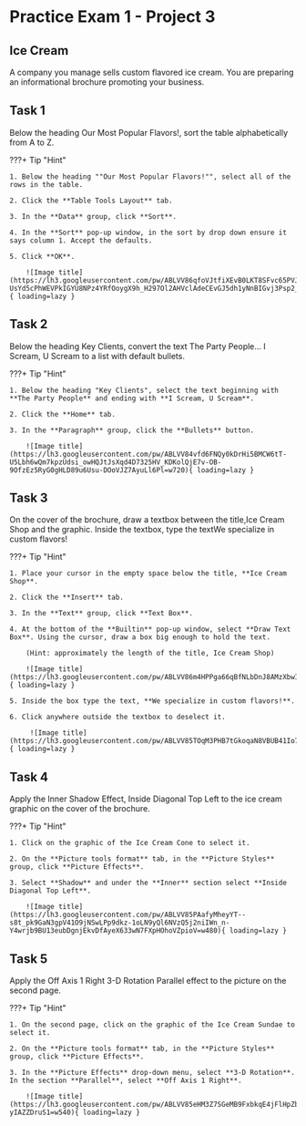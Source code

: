 # Practice Exam 1 - Project 3

## Ice Cream

A company you manage sells custom flavored ice cream. You are preparing an informational brochure promoting your business.

## Task 1
 
Below the heading Our Most Popular Flavors!, sort the table alphabetically from A to Z.

???+ Tip "Hint"

    1. Below the heading ""Our Most Popular Flavors!"", select all of the rows in the table.

    2. Click the **Table Tools Layout** tab.

    3. In the **Data** group, click **Sort**.

    4. In the **Sort** pop-up window, in the sort by drop down ensure it says column 1. Accept the defaults.

    5. Click **OK**.

        ![Image title](https://lh3.googleusercontent.com/pw/ABLVV86qfoVJtfiXEvB0LKT8SFvc65PVJ-UsYd5cPhWEVPkIGYU8NPz4YRfOoygX9h_H297Ol2AHVclAdeCEvGJ5dh1yNnBIGvj3Psp2_d0FpoOAaSH8dlh5=w600){ loading=lazy }


## Task 2

Below the heading Key Clients, convert the text The Party People… I Scream, U Scream to a list with default bullets.

???+ Tip "Hint"

    1. Below the heading "Key Clients", select the text beginning with **The Party People** and ending with **I Scream, U Scream**.

    2. Click the **Home** tab.

    3. In the **Paragraph** group, click the **Bullets** button.

        ![Image title](https://lh3.googleusercontent.com/pw/ABLVV84vfd6FNQy0kDrHi5BMCW6tT-U5Lbh6wQm7kpzUdsi_owHQJtJsXqd4D7325HV_KDKolQjE7v-OB-9OfzEz5RyG0gHLD89u6Usu-DOoVJZ7AyuLl6Pl=w720){ loading=lazy }

## Task 3

On the cover of the brochure, draw a textbox between the title,Ice Cream Shop and the graphic. Inside the textbox, type the textWe specialize in custom flavors!

???+ Tip "Hint"

    1. Place your cursor in the empty space below the title, **Ice Cream Shop**.

    2. Click the **Insert** tab.

    3. In the **Text** group, click **Text Box**.

    4. At the bottom of the **Builtin** pop-up window, select **Draw Text Box**. Using the cursor, draw a box big enough to hold the text.

        (Hint: approximately the length of the title, Ice Cream Shop)

        ![Image title](https://lh3.googleusercontent.com/pw/ABLVV86m4HPPga66qBfNLbDnJ8AMzXbwIB1FjGAMbIxsNJShfZ9za901WGOFtZkazInaq4NmvlNovjZjFv_ZJY1Onehvuux3GTe0NTqbKmpbjT4uK9Basp7I=w720){ loading=lazy }

    5. Inside the box type the text, **We specialize in custom flavors!**.

    6. Click anywhere outside the textbox to deselect it.

         ![Image title](https://lh3.googleusercontent.com/pw/ABLVV85TOqM3PHB7tGkoqaN8VBUB41Io7aVxbjgRvOANGmh4YO57lJelnS7VkFJ2M_5GKZuGNhizzhdbDWkBgMvd5WlXSfnzcwwzQt8YFxj5PLkx2XLmB_u0=w600){ loading=lazy }

## Task 4

Apply the Inner Shadow Effect, Inside Diagonal Top Left to the ice cream graphic on the cover of the brochure.

???+ Tip "Hint"

    1. Click on the graphic of the Ice Cream Cone to select it.

    2. On the **Picture tools format** tab, in the **Picture Styles** group, click **Picture Effects**.

    3. Select **Shadow** and under the **Inner** section select **Inside Diagonal Top Left**.

        ![Image title](https://lh3.googleusercontent.com/pw/ABLVV85PAafyMheyYT--s8t_pk9GaN3gpV41O9jNSwLPp9dkz-1oLN9yQl6NVzQ5j2niIWn_n-Y4wrjb9BU13eubDgnjEkvDfAyeX633wN7FXpHOhoVZpioV=w480){ loading=lazy }

## Task 5

Apply the Off Axis 1 Right 3-D Rotation Parallel effect to the picture on the second page.

???+ Tip "Hint"

    1. On the second page, click on the graphic of the Ice Cream Sundae to select it.

    2. On the **Picture tools format** tab, in the **Picture Styles** group, click **Picture Effects**.

    3. In the **Picture Effects** drop-down menu, select **3-D Rotation**. In the section **Parallel**, select **Off Axis 1 Right**.

        ![Image title](https://lh3.googleusercontent.com/pw/ABLVV85eHM3Z7SGeMB9FxbkqE4jFlHpZb6t72E34f9MVFCWKxLPwLQS3bS7TmqLa9J6weg4rut9lXN580GnDBDwHddJuHbws9CRGlnwQUYAVf-yIAZZDruS1=w540){ loading=lazy }